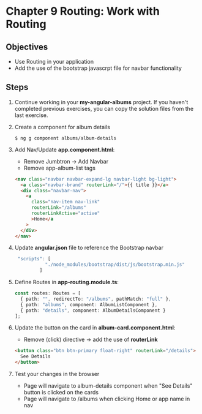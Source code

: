 # Chapter 9 Routing: Work with Routing

## Objectives

- Use Routing in your application
- Add the use of the bootstrap javascrpt file for navbar functionality

## Steps

1. Continue working in your **my-angular-albums** project. If you haven't completed previous exercises, you can copy the solution files from the last exercise.

2. Create a component for album details

   ```console
   $ ng g component albums/album-details
   ```

3. Add Nav/Update **app.component.html**:

   - Remove Jumbtron -> Add Navbar
   - Remove app-album-list tags

   ```html
   <nav class="navbar navbar-expand-lg navbar-light bg-light">
     <a class="navbar-brand" routerLink="/">{{ title }}</a>
     <div class="navbar-nav">
       <a
         class="nav-item nav-link"
         routerLink="/albums"
         routerLinkActive="active"
         >Home</a
       >
     </div>
   </nav>
   ```

4. Update **angular.json** file to reference the Bootstrap navbar

   ```javascript
    "scripts": [
              "./node_modules/bootstrap/dist/js/bootstrap.min.js"
            ]
   ```

5. Define Routes in **app-routing.module.ts**:

   ```typescript
   const routes: Routes = [
     { path: "", redirectTo: "/albums", pathMatch: "full" },
     { path: "albums", component: AlbumListComponent },
     { path: "details", component: AlbumDetailsComponent }
   ];
   ```

6. Update the button on the card in **album-card.component.html**:

   - Remove (click) directive -> add the use of **routerLink**

   ```html
   <button class="btn btn-primary float-right" routerLink="/details">
     See Details
   </button>
   ```

7. Test your changes in the browser
   - Page will navigate to album-details component when "See Details" button is clicked on the cards
   - Page will navigate to /albums when clicking Home or app name in nav

